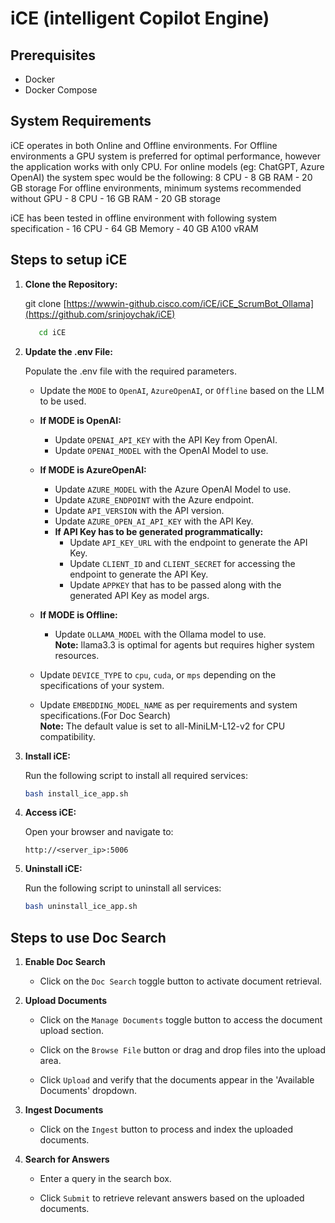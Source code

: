 # iCE (intelligent Copilot Engine)
## Prerequisites

- Docker
- Docker Compose

## System Requirements
   iCE operates in both Online and Offline environments. For Offline environments a GPU system is preferred for optimal performance, however the application works with only CPU.
   For online models (eg: ChatGPT, Azure OpenAI) the system spec would be the following: 8 CPU - 8 GB RAM - 20 GB storage 
   For offline environments, minimum systems recommended without GPU - 8 CPU - 16 GB RAM - 20 GB storage

   iCE has been tested in offline environment with following system specification - 16 CPU - 64 GB Memory - 40 GB A100 vRAM

## Steps to setup iCE

1. **Clone the Repository:**

   git clone [https://wwwin-github.cisco.com/iCE/iCE_ScrumBot_Ollama](https://github.com/srinjoychak/iCE)
   ```bash
      cd iCE
   ```

2. **Update the .env File:** 

   Populate the .env file with the required parameters. 
   - Update the `MODE` to `OpenAI`, `AzureOpenAI`, or `Offline` based on the LLM to be used.

   - **If MODE is OpenAI:**
      - Update `OPENAI_API_KEY` with the API Key from OpenAI.
      - Update `OPENAI_MODEL` with the OpenAI Model to use.

   - **If MODE is AzureOpenAI:**
      - Update `AZURE_MODEL` with the Azure OpenAI Model to use.
      - Update `AZURE_ENDPOINT` with the Azure endpoint.
      - Update `API_VERSION` with the API version.
      - Update `AZURE_OPEN_AI_API_KEY` with the API Key.
      - **If API Key has to be generated programmatically:**
         - Update `API_KEY_URL` with the endpoint to generate the API Key.
         - Update `CLIENT_ID` and `CLIENT_SECRET` for accessing the endpoint to generate the API Key.
         - Update `APPKEY` that has to be passed along with the generated API Key as model args.

   - **If MODE is Offline:**
      - Update `OLLAMA_MODEL` with the Ollama model to use.  
        **Note:** llama3.3 is optimal for agents but requires higher system resources.

   - Update `DEVICE_TYPE` to `cpu`, `cuda`, or `mps` depending on the specifications of your system.
   - Update `EMBEDDING_MODEL_NAME` as per requirements and system specifications.(For Doc Search)     
     **Note:** The default value is set to all-MiniLM-L12-v2 for CPU compatibility.

3. **Install iCE:**

   Run the following script to install all required services:
   ```bash
   bash install_ice_app.sh
   ```

4. **Access iCE:**

   Open your browser and navigate to:
   ```
   http://<server_ip>:5006
   ```

5. **Uninstall iCE:**

   Run the following script to uninstall all services:
   ```bash
   bash uninstall_ice_app.sh
   ```
## Steps to use Doc Search

1. **Enable Doc Search**
   
   - Click on the `Doc Search` toggle button to activate document retrieval.
   
2. **Upload Documents**

   - Click on the `Manage Documents` toggle button to access the document upload section.

   - Click on the `Browse File` button or drag and drop files into the upload area.

   - Click `Upload` and verify that the documents appear in the 'Available Documents' dropdown.
   
3. **Ingest Documents**
   
   - Click on the `Ingest` button to process and index the uploaded documents.
   
4. **Search for Answers**

   - Enter a query in the search box.

   - Click `Submit` to retrieve relevant answers based on the uploaded documents.
